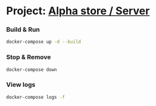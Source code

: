 # Project: [Alpha store / Server](https://alpha.nazarhanov.com)

### Build & Run

```sh
docker-compose up -d --build
```

### Stop & Remove

```sh
docker-compose down
```

### View logs

```sh
docker-compose logs -f
```
